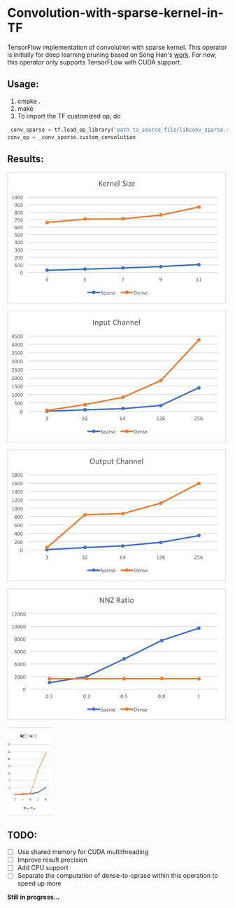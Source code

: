 # Convolution-with-sparse-kernel-in-TF

TensorFlow implementation of convolution with sparse kernel. This operator is initially for deep learning pruning based on Song Han's [work](https://arxiv.org/pdf/1506.02626.pdf). For now, this operator only supports TensorFLow with CUDA support.

## Usage: 
1. cmake .
2. make 
3. To import the TF customized op, do
```python
_conv_sparse = tf.load_op_library('path_to_source_file/libconv_sparse.so')
conv_op = _conv_sparse.custom_convolution
```

## Results:
![ ](./images/kernel.png)

![ ](./images/ch_in.png)

![ ](./images/ch_out.png)

![ ](./images/nnz.png)

![ ](./images/image_size.png)


## TODO:
 - [ ] Use shared memory for CUDA multithreading
 - [ ] Improve result precision
 - [ ] Add CPU support
 - [ ] Separate the computation of dense-to-sprase within this operation to speed up more

**Still in progress...**
